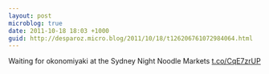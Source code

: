 ```yaml
---
layout: post
microblog: true
date: 2011-10-18 18:03 +1000
guid: http://desparoz.micro.blog/2011/10/18/t126206761072984064.html
---
```

Waiting for okonomiyaki at the Sydney Night Noodle Markets [t.co/CqE7zrUP](http://t.co/CqE7zrUP)

